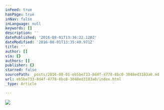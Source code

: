 ```yaml
---
inFeed: true
hasPage: true
inNav: false
inLanguage: null
keywords: []
description: ''
datePublished: '2016-08-01T13:36:22.120Z'
dateModified: '2016-08-01T13:35:40.971Z'
title: ''
author: []
via: {}
authors: []
publisher: {}
starred: false
sourcePath: _posts/2016-08-01-eb5be733-8d4f-4778-8bc0-3048ed3183a0.md
url: eb5be733-8d4f-4778-8bc0-3048ed3183a0/index.html
_type: Article

---
```

![](https://the-grid-user-content.s3-us-west-2.amazonaws.com/0432cbd7-9a0f-4022-a206-125ce3a9c3c1.jpg)